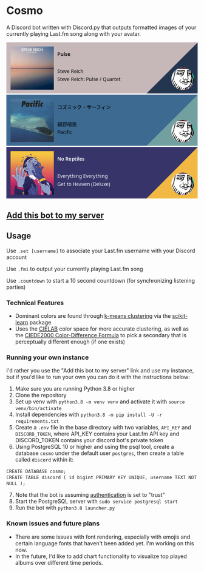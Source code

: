 # Cosmo

A Discord bot written with Discord.py that outputs formatted images of your currently playing Last.fm song along with your avatar.

![Pulse / Quartet](/examples/stevereich.png)
![Pacific](/examples/haruomi.png)
![Get to Heaven](/examples/everythingeverything.png)

## [Add this bot to my server](https://discord.com/api/oauth2/authorize?client_id=516324491618680832&permissions=35840&scope=bot)

## Usage

Use `.set [username]` to associate your Last.fm username with your Discord account

Use `.fmi` to output your currently playing Last.fm song

Use `.countdown` to start a 10 second countdown (for synchronizing listening parties)

### Technical Features

- Dominant colors are found through [k-means clustering](https://en.wikipedia.org/wiki/K-means_clustering) via the [scikit-learn](https://scikit-learn.org/stable/) package
- Uses the [CIELAB](https://en.wikipedia.org/wiki/CIELAB_color_space) color space for more accurate clustering, as well as the [CIEDE2000 Color-Difference Formula](http://www2.ece.rochester.edu/~gsharma/ciede2000/ciede2000noteCRNA.pdf) to pick a secondary that is perceptually different enough (if one exists)

### Running your own instance

I'd rather you use the "Add this bot to my server" link and use my instance, but if you'd like to run your own you can do it with the instructions below:

1. Make sure you are running Python 3.8 or higher
2. Clone the repository
3. Set up venv with `python3.8 -m venv venv` and activate it with `source venv/bin/activate`
4. Install dependencies with `python3.8 -m pip install -U -r requirements.txt`
5. Create a `.env` file in the base directory with two variables, `API_KEY` and `DISCORD_TOKEN`, where API_KEY contains your Last.fm API key and DISCORD_TOKEN contains your discord bot's private token
6. Using PostgreSQL 10 or higher and using the psql tool, create a database `cosmo` under the default user `postgres`, then create a table called `discord` within it:

```
CREATE DATABASE cosmo;
CREATE TABLE discord ( id bigint PRIMARY KEY UNIQUE, username TEXT NOT NULL );
```
7. Note that the bot is assuming [authentication](https://www.postgresql.org/docs/10/auth-methods.html) is set to "trust"
8. Start the PostgreSQL server with `sudo service postgresql start`
9. Run the bot with `python3.8 launcher.py`

### Known issues and future plans

- There are some issues with font rendering, especially with emojis and certain language fonts that haven't been added yet. I'm working on this now.
- In the future, I'd like to add chart functionality to visualize top played albums over different time periods.